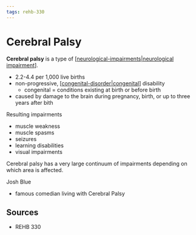 ```yaml
---
tags: rehb-330
---
```


# Cerebral Palsy

**Cerebral palsy** is a type of [[neurological-impairments|neurological impairment]].

- 2.2-4.4 per 1,000 live births
- non-progressive, [[congenital-disorder|congenital]] disability
  - congenital = conditions existing at birth or before birth
- caused by damage to the brain during pregnancy, birth, or up to three years after bith

Resulting impairments

- muscle weakness
- muscle spasms
- seizures
- learning disabilities
- visual impairments

Cerebral palsy has a very large continuum of impairments depending on which area is affected.

Josh Blue

- famous comedian living with Cerebral Palsy

## Sources

- REHB 330

[//begin]: # "Autogenerated link references for markdown compatibility"
[neurological-impairments|neurological impairment]: neurological-impairments "Neurological impairments"
[congenital-disorder|congenital]: congenital-disorder "Congenital disorder"
[//end]: # "Autogenerated link references"